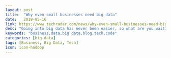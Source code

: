 ```yaml
---
layout: post
title:  "Why even small businesses need big data"
date:   2019-05-16
link: https://www.techradar.com/news/why-even-small-businesses-need-big-data
desc: "Going into big data has never been easier, so what are you waiting for?"
keywords: "business,data,big data,blog,tech,code"
categories: [big-data]
tags: [Business, Big Data, Tech]
icon: icon-hadoop
---
```

